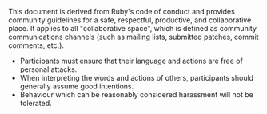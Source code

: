 This document is derived from Ruby's code of conduct and provides community guidelines 
for a safe, respectful, productive, and collaborative place. It applies to all 
"collaborative space", which is defined as community communications channels 
(such as mailing lists, submitted patches, commit comments, etc.).

* Participants must ensure that their language and actions are free of personal attacks.
* When interpreting the words and actions of others, participants should generally 
assume good intentions.
* Behaviour which can be reasonably considered harassment will not be tolerated.
